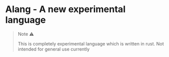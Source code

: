 # Alang - A new experimental language
> Note ⚠️
>
> This is completely experimental language which is written in rust. Not intended for general use currently